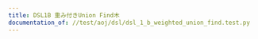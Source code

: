 ```yaml
---
title: DSL1B 重み付きUnion Find木
documentation_of: //test/aoj/dsl/dsl_1_b_weighted_union_find.test.py
---
```


